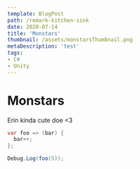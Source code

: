 ```yaml
---
template: BlogPost
path: /remark-kitchen-sink
date: 2020-07-14
title: 'Monstars'
thumbnail: /assets/monstarsThumbnail.png
metaDescription: 'test'
tags:
- C#
- Unity
---
```

# Monstars

Erin kinda cute doe <3

```c#
var foo => (bar) {
  bar++;
};

Debug.Log(foo(5));
```


